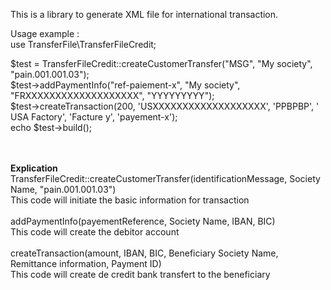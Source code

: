 This is a library to generate XML file for international transaction.<br>

Usage example :<br>
use TransferFile\TransferFileCredit;<br>

$test = TransferFileCredit::createCustomerTransfer("MSG", "My society", "pain.001.001.03");<br>
$test->addPaymentInfo("ref-paiement-x", "My society", "FRXXXXXXXXXXXXXXXXXXX", "YYYYYYYYY");<br>
$test->createTransaction(200, 'USXXXXXXXXXXXXXXXXXXX', 'PPBPBP', ' USA Factory', 'Facture y', 'payement-x');<br>
echo $test->build();

<br>
<br>
<b>Explication</b><br>
TransferFileCredit::createCustomerTransfer(identificationMessage, Society Name, "pain.001.001.03")<br>
This code will initiate the basic information for transaction
<br><br>
addPaymentInfo(payementReference, Society Name, IBAN, BIC)<br>
This code  will create the debitor account
<br><br>
createTransaction(amount, IBAN, BIC, Beneficiary Society Name, Remittance information, Payment ID)<br>
This code will create de credit bank transfert to the beneficiary